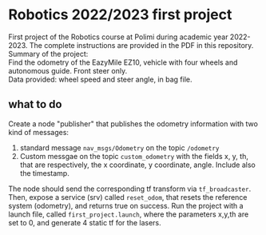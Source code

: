 # Robotics 2022/2023 first project
First project of the Robotics course at Polimi during academic year 2022-2023. The complete instructions are provided in the PDF in this repository.  
Summary of the project:  
Find the odometry of the EazyMile EZ10, vehicle with four wheels and autonomous guide. Front steer only.  
Data provided: wheel speed and steer angle, in bag file.
## what to do
Create a node "publisher" that publishes the odometry information with two kind of messages:
1. standard message `nav_msgs/Odometry` on the topic `/odometry`  
2. Custom messgae on the topic `custom_odometry` with the fields x, y, th, that are respectively, the x coordinate, y coordinate, angle. Include also the timestamp.  

The node should send the corresponding tf transform via `tf_broadcaster`. Then, expose a service (srv) called `reset_odom`, that resets the reference system (odometry), and returns true on success. Run the project with a launch file, called `first_project.launch`, where the parameters x,y,th are set to 0, and generate 4 static tf for the lasers.

